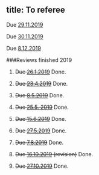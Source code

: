title: To referee
---

Due [29.11.2019](dallarno2019)

Due [30.11.2019](pitrik2019)

Due [8.12.2019](podsedkowska2019)


###Reviews finished 2019


1. <del>Due [26.1.2019](gour2019)</del> Done.

1. <del>Due [23.4.2019](molnar2019)</del> Done.

2. <del>Due [8.5.2019](labuschagne2019)</del> Done.

3. <del>Due [25.5. 2019](haapasalo2019)</del> Done.

4. <del>Due [15.6.2019](aray2019)</del>  Done.

5. <del>Due [27.5.2019](gzyl2019)</del> Done.

6. <del>Due [7.8.2019](carlen2019)</del> Done.

7. <del>Due [16.10.2019](carlen2019) (revision)</del>  Done.

8. <del>Due [27.10.2019](shahbazi2019)</del> Done.
